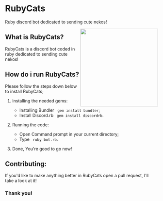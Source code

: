 # RubyCats
Ruby discord bot dedicated to sending cute nekos!

<img align="right" src="https://cdn.discordapp.com/attachments/934568590177345576/942468132734373939/rb.cats.png" height=256 width=256>

## What is RubyCats?
RubyCats is a discord bot coded in ruby dedicated to sending cute nekos!

## How do i run RubyCats?
Please follow the steps down below to install RubyCats;

1. Installing the needed gems:
   - Installing Bundler ` gem install bundler`;
   - Install Discord.rb ` gem install discordrb`.
   
2. Running the code:
    - Open Command prompt in your current directory;
    - Type ` ruby bot.rb`.

3. Done, You're good to go now!

## Contributing:
If you'd like to make anything better in RubyCats open a pull request, I'll take a look at it!

### Thank you!
   

